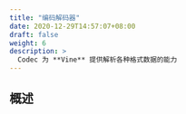 ```yaml
---
title: "编码解码器"
date: 2020-12-29T14:57:07+08:00
draft: false
weight: 6
description: >
  Codec 为 **Vine** 提供解析各种格式数据的能力
---
```


## 概述
